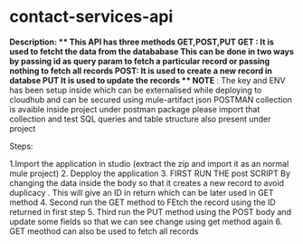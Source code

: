 # contact-services-api

**Description: **
This API has three methods GET,POST,PUT
GET : It is used to fetcht the data from the datababase This can be done in two ways by passing id as query param to fetch a particular record or passing nothing to fetch all records
POST: It is used to create a new record in databse
PUT It is used to update the records
** NOTE** : The key and ENV has been setup inside which can be externalised while deploying to cloudhub and can be secured using mule-artifact json POSTMAN collection is avaible inside project under postman package  please import that collection and test
SQL queries and table structure also present under project

Steps:

1.Import the application in studio (extract the zip and import it as an normal mule project)
2. Depploy the application
3. FIRST RUN THE post SCRIPT By changing the data inside the body so that it creates a new record to avoid duplicacy . This will give an ID in return which can be later used in    GET method
4. Second run the GET method to FEtch the record using the ID returned in first step
5. Third run the PUT method using the POST body and update some fields so that we can see change using get method again
6. GET meothod can also be used to fetch all records 
